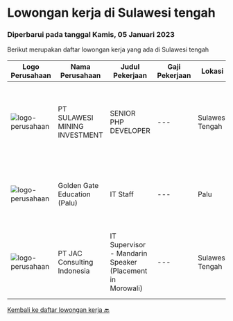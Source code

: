 
  # Lowongan kerja di Sulawesi tengah

  ### Diperbarui pada tanggal Kamis, 05 Januari 2023

  Berikut merupakan daftar lowongan kerja yang ada di Sulawesi tengah

  |Logo Perusahaan | Nama Perusahaan | Judul Pekerjaan | Gaji Pekerjaan | Lokasi | Deskripsi | Tanggal diunggah | Pranala |
  | -------------- | --------------- | --------------- | --------- | --------- | -------------- | ------- | ----------- |
  |![logo-perusahaan](https://image-service-cdn.seek.com.au/b57e2ab6f3a1a0b9032dd359d680cfe40f5224a9/ee4dce1061f3f616224767ad58cb2fc751b8d2dc)|PT SULAWESI MINING INVESTMENT|SENIOR PHP DEVELOPER|---|Sulawesi Tengah|Kualifikasi : Pendidikan minimal S1 Memiliki pengalaman minimal 3 tahun di bidang yang sama Paham dengan konsep full-stack developer dengan PHP...|Rabu, 04 Januari 2023|https://www.jobstreet.co.id/id/job/senior-php-developer-4150642?token=0~a03c8d55-9d58-45cd-8785-2cb3c062adb4&sectionRank=1&jobId=jobstreet-id-job-4150642|
|![logo-perusahaan](https://i.ibb.co/sqvTCh9/112815900-stock-vector-no-image-available-icon-flat-vector.webp)|Golden Gate Education (Palu)|IT Staff|---|Palu|Job Requirements : Bachelor Degree of Informatics/Computer Science/Informatic Management Godd in English Both Oral and Written Copied...|Selasa, 20 Desember 2022|https://www.jobstreet.co.id/id/job/it-staff-4150256?token=0~a03c8d55-9d58-45cd-8785-2cb3c062adb4&sectionRank=2&jobId=jobstreet-id-job-4150256|
|![logo-perusahaan](https://image-service-cdn.seek.com.au/50fedf91f7fd688dcd9995a9d57073ea96a5a8cf/ee4dce1061f3f616224767ad58cb2fc751b8d2dc)|PT JAC Consulting Indonesia|IT Supervisor - Mandarin Speaker (Placement in Morowali)|---|Sulawesi Tengah|1. Bachelor degree, major in computer information system, preferred;2. Have experience in network management and maintenance;3. Be familiar with IT...|Kamis, 08 Desember 2022|https://www.jobstreet.co.id/id/job/it-supervisor-mandarin-speaker-placement-in-morowali-4136342?token=0~a03c8d55-9d58-45cd-8785-2cb3c062adb4&sectionRank=3&jobId=jobstreet-id-job-4136342|


  [Kembali ke daftar lowongan kerja 🔙](../README.md#daftar-lowongan-kerja)
  